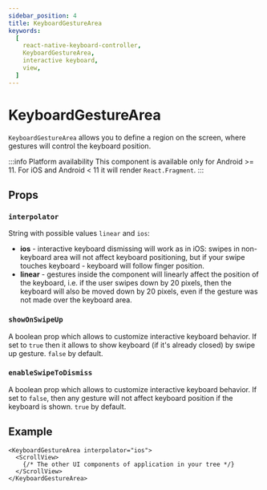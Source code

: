 ```yaml
---
sidebar_position: 4
title: KeyboardGestureArea
keywords:
  [
    react-native-keyboard-controller,
    KeyboardGestureArea,
    interactive keyboard,
    view,
  ]
---
```


<!-- prettier-ignore-start -->
<!-- we explicitly specify title and h1 because we add badge to h1 and we don't want this element to go to table of contents -->
<!-- markdownlint-disable-next-line MD025 -->
# KeyboardGestureArea <div class="badge android"></div>
<!-- prettier-ignore-end -->

`KeyboardGestureArea` allows you to define a region on the screen, where gestures will control the keyboard position.

:::info Platform availability
This component is available only for Android >= 11. For iOS and Android < 11 it will render `React.Fragment`.
:::

## Props

### `interpolator`

String with possible values `linear` and `ios`:

- **ios** - interactive keyboard dismissing will work as in iOS: swipes in non-keyboard area will not affect keyboard positioning, but if your swipe touches keyboard - keyboard will follow finger position.
- **linear** - gestures inside the component will linearly affect the position of the keyboard, i.e. if the user swipes down by 20 pixels, then the keyboard will also be moved down by 20 pixels, even if the gesture was not made over the keyboard area.

### `showOnSwipeUp`

A boolean prop which allows to customize interactive keyboard behavior. If set to `true` then it allows to show keyboard (if it's already closed) by swipe up gesture. `false` by default.

### `enableSwipeToDismiss`

A boolean prop which allows to customize interactive keyboard behavior. If set to `false`, then any gesture will not affect keyboard position if the keyboard is shown. `true` by default.

## Example

```tsx
<KeyboardGestureArea interpolator="ios">
  <ScrollView>
    {/* The other UI components of application in your tree */}
  </ScrollView>
</KeyboardGestureArea>
```
